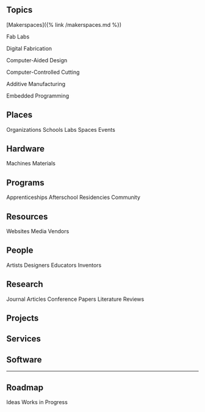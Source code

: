 
## Topics 
[Makerspaces]({% link /makerspaces.md %})

Fab Labs 

Digital Fabrication 

Computer-Aided Design

Computer-Controlled Cutting

Additive Manufacturing

Embedded Programming

## Places 
Organizations 
Schools 
Labs 
Spaces 
Events 

## Hardware 
Machines 
Materials 

## Programs 
Apprenticeships 
Afterschool 
Residencies 
Community

## Resources 
Websites 
Media 
Vendors 

## People 
Artists 
Designers 
Educators 
Inventors 

## Research 
Journal Articles 
Conference Papers 
Literature Reviews 

## Projects 

## Services 

## Software 

--- 

## Roadmap 
Ideas
Works in Progress 
